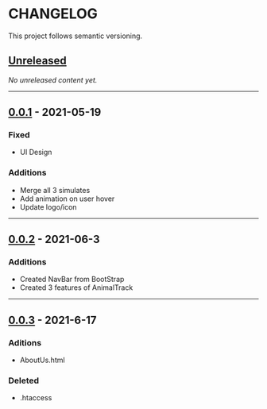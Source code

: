 # CHANGELOG

This project follows semantic versioning.

## [Unreleased]

*No unreleased content yet.*

---

## [0.0.1] - 2021-05-19

### Fixed

- UI Design


### Additions

- Merge all 3 simulates
- Add animation on user hover
- Update logo/icon

---

## [0.0.2] - 2021-06-3

### Additions

- Created NavBar from BootStrap
- Created 3 features of AnimalTrack

---

## [0.0.3] - 2021-6-17

### Aditions

- AboutUs.html

### Deleted

- .htaccess

[Unreleased]: https://github.com
[0.0.1]: https://github.com
[0.0.2]: https://github.com
[0.0.3]: https://github.com
